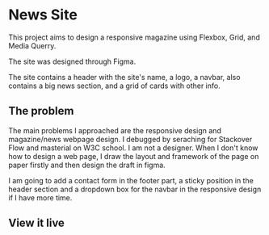 # News Site

This project aims to design a responsive magazine using Flexbox, Grid, and Media Querry.

The site was designed through Figma.

The site contains a header with the site's name, a logo, a navbar, also contains a big news section, and a grid of cards with other info.

## The problem
The main problems I approached are the responsive design and magazine/news webpage design. I debugged by seraching for Stackover Flow and masterial on W3C school. I am not a designer. When I don't know how to design a web page, I draw the layout and framework of the page on paper firstly and then design the draft in figma. 

I am going to add a contact form in the footer part, a sticky position in the header section and a dropdown box for the navbar in the responsive design if I have more time. 

## View it live

